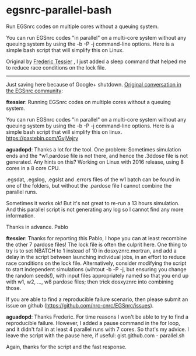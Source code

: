 # egsnrc-parallel-bash
Run EGSnrc codes on multiple cores without a queuing system.

You can run EGSnrc codes "in parallel" on a multi-core system without any queuing system by using the -b -P -j command-line options. Here is a simple bash script that will simplify this on Linux.

Original by [Frederic Tessier](https://github.com/ftessier) , I just added a sleep command that helped me to reduce race conditions on the lock file.

---------

Just saving here because of Google+ shutdown. [Original conversation in the EGSnrc community](https://plus.google.com/+FredericTessierPlus/posts/hRS9Rjztsy3):

**ftessier**: Running EGSnrc codes on multiple cores without a queuing system.

You can run EGSnrc codes "in parallel" on a multi-core system without any queuing system by using the -b -P -j command-line options. Here is a simple bash script that will simplify this on linux.
https://pastebin.com/GvjVejry

**aguadopd**: Thanks a lot for the tool. One problem: Sometimes simulation ends and the *w1.pardose file is not there, and hence the .3ddose file is not generated. Any hints on this? Working on Linux with 2016 release, using 8 cores in a 8 core CPU.

.egsdat, .egslog, .egslst and .errors files of the w1 batch can be found in one of the folders, but without the .pardose file I cannot combine the parallel runs.

Sometimes it works ok! But it's not great to re-run a 13 hours simulation. And this parallel script is not generating any log so I cannot find any more information.

Thanks in advance. Pablo

**ftessier**: Thanks for reporting this Pablo, I hope you can at least recombine the other 7 pardose files! The lock file is often the culprit here. One thing to try is to set NBATCH to 1 instead of 10 in dosxyznrc.mortran, and add a delay in the script between launching individual jobs, in an effort to reduce race conditions on the lock file. Alternatively, consider modifying the script to start independent simulations (wihtout -b -P -j, but ensuring you change the random seeds!), with input files appropriately named so that you end up with w1, w2, ..., w8 pardose files; then trick dosxyznrc into combining those.

If you are able to find a reproducible failure scenario, then please submit an issue on github (https://github.com/nrc-cnrc/EGSnrc/issues).

**aguadopd**: Thanks Frederic. For time reasons I won't be able to try to find a reproducible failure. However, I added a pause command in the for loop, and it didn't fail in at least 4 parallel runs with 7 cores.
So that's my advice.
I leave the script with the pause here, if useful: gist.github.com - parallel.sh

Again, thanks for the script and the fast response. 
